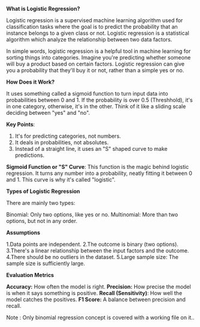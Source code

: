 **What is Logistic Regression?**

Logistic regression is a supervised machine learning algorithm used for classification tasks where the goal is to predict the probability that an instance belongs to a given class or not.
Logistic regression is a statistical algorithm which analyze the relationship between two data factors.

In simple words, logistic regression is a helpful tool in machine learning for sorting things into categories. Imagine you're predicting whether someone will buy a product based on certain factors. 
Logistic regression can give you a probability that they'll buy it or not, rather than a simple yes or no.

**How Does it Work?**

It uses something called a sigmoid function to turn input data into probabilities between 0 and 1. 
If the probability is over 0.5 (Threshhold), it's in one category, otherwise, it's in the other. Think of it like a sliding scale deciding between "yes" and "no".


**Key Points**:

1. It's for predicting categories, not numbers.
2. It deals in probabilities, not absolutes.
3. Instead of a straight line, it uses an "S" shaped curve to make predictions.

   
**Sigmoid Function or "S" Curve**: 
This function is the magic behind logistic regression. It turns any number into a probability, neatly fitting it between 0 and 1. This curve is why it's called "logistic".


**Types of Logistic Regression**

There are mainly two types:

Binomial: Only two options, like yes or no.
Multinomial: More than two options, but not in any order.


**Assumptions**

1.Data points are independent.
2.The outcome is binary (two options).
3.There's a linear relationship between the input factors and the outcome.
4.There should be no outliers in the dataset.
5.Large sample size: The sample size is sufficiently large.


**Evaluation Metrics**

**Accuracy:** How often the model is right.
**Precision:** How precise the model is when it says something is positive.
**Recall (Sensitivity)**: How well the model catches the positives.
**F1 Score:** A balance between precision and recall.

Note : Only binomial regression concept is covered with a working file on it..
